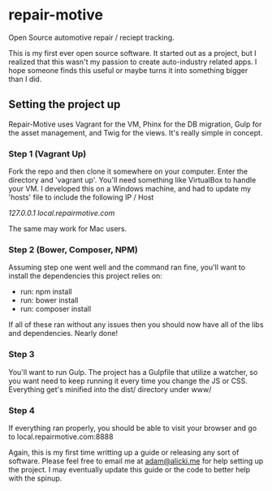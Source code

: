 # repair-motive
Open Source automotive repair / reciept tracking.

This is my first ever open source software. It started out as a project, but I realized that this wasn't my passion to create auto-industry related apps.
I hope someone finds this useful or maybe turns it into something bigger than I did.

## Setting the project up

Repair-Motive uses Vagrant for the VM, Phinx for the DB migration, Gulp for the asset management, and Twig for the views. It's really simple
in concept.

### Step 1 (Vagrant Up)
Fork the repo and then clone it somewhere on your computer. Enter the directory and 'vagrant up'. You'll need something like VirtualBox to handle
your VM. I developed this on a Windows machine, and had to update my 'hosts' file to include the following IP / Host

*127.0.0.1 local.repairmotive.com*

The same may work for Mac users. 

### Step 2 (Bower, Composer, NPM)
Assuming step one went well and the command ran fine, you'll want to install the dependencies this project relies on:
- run: npm install
- run: bower install
- run: composer install

If all of these ran without any issues then you should now have all of the libs and dependencies. Nearly done!

### Step 3
You'll want to run Gulp. The project has a Gulpfile that utilize a watcher, so you want need to keep running it every time you change the JS
or CSS. Everything get's minified into the dist/ directory under www/

### Step 4
If everything ran properly, you should be able to visit your browser and go to local.repairmotive.com:8888

Again, this is my first time writting up a guide or releasing any sort of software. Please feel free to email me at adam@alicki.me for help
setting up the project. I may eventually update this guide or the code to better help with the spinup.
